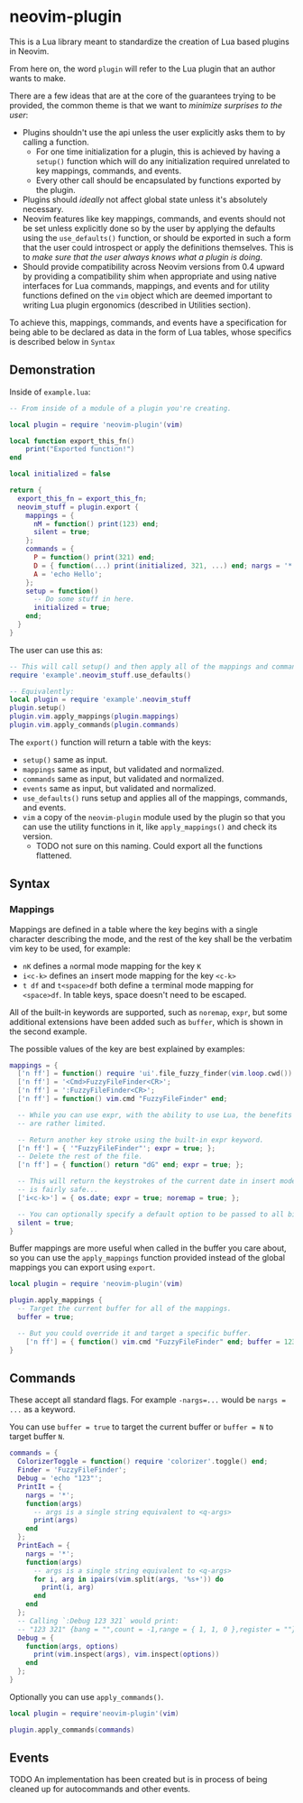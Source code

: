 # neovim-plugin

This is a Lua library meant to standardize the creation of Lua based plugins in Neovim.

From here on, the word `plugin` will refer to the Lua plugin that an author wants to make.

There are a few ideas that are at the core of the guarantees trying to be provided, the
common theme is that we want to *minimize surprises to the user*:

- Plugins shouldn't use the api unless the user explicitly asks them to by calling a function.
  - For one time initialization for a plugin, this is achieved by having a `setup()` function
    which will do any initialization required unrelated to key mappings, commands, and events.
  - Every other call should be encapsulated by functions exported by the plugin.
- Plugins should *ideally* not affect global state unless it's absolutely necessary.
- Neovim features like key mappings, commands, and events should not be set unless explicitly done
so by the user by applying the defaults using the `use_defaults()` function, or should be exported in such a form that the user
could introspect or apply the definitions themselves. This is to *make sure that the user always knows
what a plugin is doing*.
- Should provide compatibility across Neovim versions from 0.4 upward by providing a compatibility shim
when appropriate and using native interfaces for Lua commands, mappings, and events and for
utility functions defined on the `vim` object which are deemed important to
writing Lua plugin ergonomics (described in Utilities section).

To achieve this, mappings, commands, and events have a specification for being able to be declared as
data in the form of Lua tables, whose specifics is described below in `Syntax`

## Demonstration

Inside of `example.lua`:

```lua
-- From inside of a module of a plugin you're creating.

local plugin = require 'neovim-plugin'(vim)

local function export_this_fn()
	print("Exported function!")
end

local initialized = false

return {
  export_this_fn = export_this_fn;
  neovim_stuff = plugin.export {
    mappings = {
      nM = function() print(123) end;
      silent = true;
    };
    commands = {
      P = function() print(321) end;
      D = { function(...) print(initialized, 321, ...) end; nargs = '*'; };
      A = 'echo Hello';
    };
    setup = function()
      -- Do some stuff in here.
      initialized = true;
    end;
  }
}
```

The user can use this as:

```lua
-- This will call setup() and then apply all of the mappings and commands.
require 'example'.neovim_stuff.use_defaults()

-- Equivalently:
local plugin = require 'example'.neovim_stuff
plugin.setup()
plugin.vim.apply_mappings(plugin.mappings)
plugin.vim.apply_commands(plugin.commands)
```

The `export()` function will return a table with the keys:

- `setup()` same as input.
- `mappings` same as input, but validated and normalized.
- `commands` same as input, but validated and normalized.
- `events` same as input, but validated and normalized.
- `use_defaults()` runs setup and applies all of the mappings, commands, and events.
- `vim` a copy of the `neovim-plugin` module used by the plugin so that you can
  use the utility functions in it, like `apply_mappings()` and check its version.
  - TODO not sure on this naming. Could export all the functions flattened.

## Syntax

### Mappings

Mappings are defined in a table where the key begins with a single character describing
the mode, and the rest of the key shall be the verbatim vim key to be used, for example:

- `nK` defines a `n`ormal mode mapping for the key `K`
- `i<c-k>` defines an `i`nsert mode mapping for the key `<c-k>`
- `t df` and `t<space>df` both define a `t`erminal mode mapping for `<space>df`. In table
keys, space doesn't need to be escaped.

All of the built-in keywords are supported, such as `noremap`, `expr`, but some additional
extensions have been added such as `buffer`, which is shown in the second example.

The possible values of the key are best explained by examples:

```lua
mappings = {
  ['n ff'] = function() require 'ui'.file_fuzzy_finder(vim.loop.cwd()) end;
  ['n ff'] = '<Cmd>FuzzyFileFinder<CR>';
  ['n ff'] = ':FuzzyFileFinder<CR>';
  ['n ff'] = function() vim.cmd "FuzzyFileFinder" end;

  -- While you can use expr, with the ability to use Lua, the benefits
  -- are rather limited.

  -- Return another key stroke using the built-in expr keyword.
  ['n ff'] = { '"FuzzyFileFinder"'; expr = true; };
  -- Delete the rest of the file.
  ['n ff'] = { function() return "dG" end; expr = true; };

  -- This will return the keystrokes of the current date in insert mode, which
  -- is fairly safe...
  ['i<c-k>'] = { os.date; expr = true; noremap = true; };

  -- You can optionally specify a default option to be passed to all bindings in this dictionary.
  silent = true;
}
```

Buffer mappings are more useful when called in the buffer you care about, so you can use
the `apply_mappings` function provided instead of the global mappings you can export
using `export`.

```lua
local plugin = require 'neovim-plugin'(vim)

plugin.apply_mappings {
  -- Target the current buffer for all of the mappings.
  buffer = true;

  -- But you could override it and target a specific buffer.
	['n ff'] = { function() vim.cmd "FuzzyFileFinder" end; buffer = 123; };
}
```

## Commands

These accept all standard flags. For example `-nargs=...` would be `nargs = ...` as a keyword.

You can use `buffer = true` to target the current buffer or `buffer = N` to target buffer `N`.

```lua
commands = {
  ColorizerToggle = function() require 'colorizer'.toggle() end;
  Finder = 'FuzzyFileFinder';
  Debug = 'echo "123"';
  PrintIt = {
    nargs = '*';
    function(args)
      -- args is a single string equivalent to <q-args>
      print(args)
    end
  };
  PrintEach = {
    nargs = '*';
    function(args)
      -- args is a single string equivalent to <q-args>
      for i, arg in ipairs(vim.split(args, '%s+')) do
        print(i, arg)
      end
    end
  };
  -- Calling `:Debug 123 321` would print:
  -- "123 321" {bang = "",count = -1,range = { 1, 1, 0 },register = ""}
  Debug = {
    function(args, options)
      print(vim.inspect(args), vim.inspect(options))
    end
  };
}
```

Optionally you can use `apply_commands()`.

```lua
local plugin = require'neovim-plugin'(vim)

plugin.apply_commands(commands)
```

## Events

TODO An implementation has been created but is in process of being cleaned up
for autocommands and other events.
